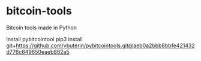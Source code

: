 # bitcoin-tools
Bitcoin tools made in Python


Install pybitcointool
pip3 install git+https://github.com/vbuterin/pybitcointools.git@aeb0a2bbb8bbfe421432d776c649650eaeb882a5
